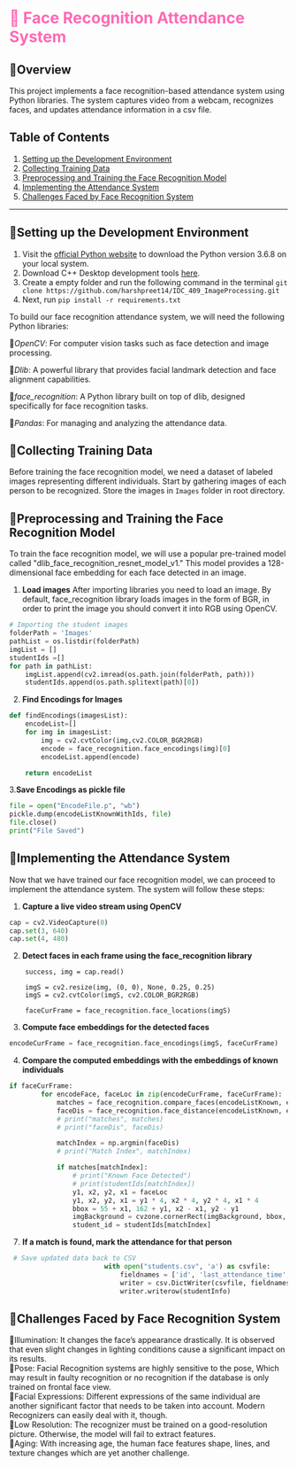 <h1 style="color:#FF69B4">📌 Face Recognition Attendance System</h1>


## 📍Overview

This project implements a face recognition-based attendance system using Python libraries. The system captures video from a webcam, recognizes faces, and updates attendance information in a csv file. 
## Table of Contents
1. [Setting up the Development Environment](#setting-up-the-development-environment)
2. [Collecting Training Data](#collecting-training-data)
3. [Preprocessing and Training the Face Recognition Model](#preprocessing-and-training-the-face-recognition-model)
4. [Implementing the Attendance System](#implementing-the-attendance-system)
5. [Challenges Faced by Face Recognition System](#challenges-faced-by-face-recognition-system)

---

## 📍Setting up the Development Environment
<a name="setting-up-the-development-environment"></a>

1. Visit the [official Python website](https://www.python.org/downloads/release) to download the Python version 3.6.8 on your local system.
2. Download C++ Desktop development tools [here](https://code.visualstudio.com/docs/languages/cpp).
3. Create a empty folder and run the following command in the terminal
   ```git clone https://github.com/harshpreet14/IDC_409_ImageProcessing.git```
5. Next, run ```pip install -r requirements.txt```

   
To build our face recognition attendance system, we will need the following Python libraries:<br>

📍*OpenCV*: For computer vision tasks such as face detection and image processing.<br>

📍*Dlib*: A powerful library that provides facial landmark detection and face alignment capabilities.<br>

📍*face_recognition*: A Python library built on top of dlib, designed specifically for face recognition tasks.<br>

📍*Pandas*: For managing and analyzing the attendance data.


## 📍Collecting Training Data
<a name="collecting-training-data"></a>

Before training the face recognition model, we need a dataset of labeled images representing different individuals. Start by gathering images of each person to be recognized. 
Store the images in ```Images``` folder in root directory.

## 📍Preprocessing and Training the Face Recognition Model
<a name="preprocessing-and-training-the-face-recognition-model"></a>

To train the face recognition model, we will use a popular pre-trained model called "dlib_face_recognition_resnet_model_v1." This model provides a 128-dimensional face embedding for each face detected in an image.

1. **Load images**
After importing libraries you need to load an image. By default, face_recognition library loads images in the form of BGR, in order to print the image you should convert it into RGB using OpenCV.
```python
# Importing the student images
folderPath = 'Images'
pathList = os.listdir(folderPath)
imgList = []
studentIds =[]
for path in pathList:
    imgList.append(cv2.imread(os.path.join(folderPath, path)))
    studentIds.append(os.path.splitext(path)[0])
```

2. **Find Encodings for Images**
```python
def findEncodings(imagesList):
    encodeList=[]
    for img in imagesList:
        img = cv2.cvtColor(img,cv2.COLOR_BGR2RGB)
        encode = face_recognition.face_encodings(img)[0]
        encodeList.append(encode)

    return encodeList
```
3.**Save Encodings as pickle file**
```python
file = open("EncodeFile.p", "wb")
pickle.dump(encodeListKnownWithIds, file)
file.close()
print("File Saved")
```

## 📍Implementing the Attendance System
<a name="implementing-the-attendance-system"></a>

Now that we have trained our face recognition model, we can proceed to implement the attendance system. The system will follow these steps: 
1. **Capture a live video stream using OpenCV**
```python
cap = cv2.VideoCapture(0)
cap.set(3, 640)
cap.set(4, 480)
```

2. **Detect faces in each frame using the face_recognition library**
```while True:
    success, img = cap.read()

    imgS = cv2.resize(img, (0, 0), None, 0.25, 0.25)
    imgS = cv2.cvtColor(imgS, cv2.COLOR_BGR2RGB)

    faceCurFrame = face_recognition.face_locations(imgS)
```
3. **Compute face embeddings for the detected faces**
```python
encodeCurFrame = face_recognition.face_encodings(imgS, faceCurFrame)
```
4. **Compare the computed embeddings with the embeddings of known individuals**
```python
if faceCurFrame:
        for encodeFace, faceLoc in zip(encodeCurFrame, faceCurFrame):
            matches = face_recognition.compare_faces(encodeListKnown, encodeFace)
            faceDis = face_recognition.face_distance(encodeListKnown, encodeFace)
            # print("matches", matches)
            # print("faceDis", faceDis)

            matchIndex = np.argmin(faceDis)
            # print("Match Index", matchIndex)

            if matches[matchIndex]:
                # print("Known Face Detected")
                # print(studentIds[matchIndex])
                y1, x2, y2, x1 = faceLoc
                y1, x2, y2, x1 = y1 * 4, x2 * 4, y2 * 4, x1 * 4
                bbox = 55 + x1, 162 + y1, x2 - x1, y2 - y1
                imgBackground = cvzone.cornerRect(imgBackground, bbox, rt=0)
                student_id = studentIds[matchIndex]
```

7. **If a match is found, mark the attendance for that person**
```python
 # Save updated data back to CSV
                        with open("students.csv", 'a') as csvfile:
                            fieldnames = ['id', 'last_attendance_time', 'total_attendance']
                            writer = csv.DictWriter(csvfile, fieldnames=fieldnames)
                            writer.writerow(studentInfo)
```

## 📍Challenges Faced by Face Recognition System
<a name="challenges-faced-by-face-recognition-system"></a>

🎯Illumination: It changes the face’s appearance drastically. It is observed that even slight changes in lighting conditions cause a significant impact on its results.<br>
🎯Pose: Facial Recognition systems are highly sensitive to the pose, Which may result in faulty recognition or no recognition if the database is only trained on frontal face view.<br>
🎯Facial Expressions: Different expressions of the same individual are another significant factor that needs to be taken into account. Modern Recognizers can easily deal with it, though.<br>
🎯Low Resolution: The recognizer must be trained on a good-resolution picture. Otherwise, the model will fail to extract features.<br>
🎯Aging: With increasing age, the human face features shape, lines, and texture changes which are yet another challenge.

